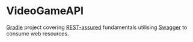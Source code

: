 # VideoGameAPI
[Gradle](https://gradle.org/) project covering [REST-assured](http://rest-assured.io/) fundamentals utilising [Swagger](https://swagger.io/) to consume web resources.
